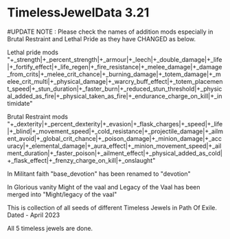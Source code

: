# TimelessJewelData 3.21
#UPDATE
NOTE : Please check the names of addition mods especially in Brutal Restraint and Lethal Pride as they have CHANGED as below.

Lethal pride mods
"+_strength|+_percent_strength|+_armour|+_leech|+_double_damage|+_life|+_fortify_effect|+_life_regen|+_fire_resistance|+_melee_damage|+_damage_from_crits|+_melee_crit_chance|+_burning_damage|+_totem_damage|+_melee_crit_multi|+_physical_damage|+_warcry_buff_effect|+_totem_placement_speed|+_stun_duration|+_faster_burn|+_reduced_stun_threshold|+_physical_added_as_fire|+_physical_taken_as_fire|+_endurance_charge_on_kill|+_intimidate"

Brutal Restraint mods
"+_dexterity|+_percent_dexterity|+_evasion|+_flask_charges|+_speed|+_life|+_blind|+_movement_speed|+_cold_resistance|+_projectile_damage|+_ailment_avoid|+_global_crit_chance|+_poison_damage|+_minion_damage|+_accuracy|+_elemental_damage|+_aura_effect|+_minion_movement_speed|+_ailment_duration|+_faster_poison|+_ailment_effect|+_physical_added_as_cold|+_flask_effect|+_frenzy_charge_on_kill|+_onslaught"

In Militant faith "base_devotion" has been renamed to "devotion"

In Glorious vanity Might of the vaal and Legacy of the Vaal has been merged into "Might/legacy of the vaal"
        
This is collection of all seeds of different Timeless Jewels in Path Of Exile. Dated - April 2023

All 5 timeless jewels are done.
